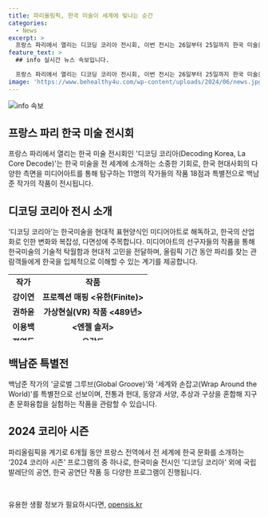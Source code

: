 ```yaml
---
title: 파리올림픽, 한국 미술이 세계에 빛나는 순간
categories:
  - News
excerpt: >
  프랑스 파리에서 열리는 디코딩 코리아 전시회, 이번 전시는 26일부터 25일까지 한국 미술을 선보이며, 한국의 특성을 현대적 표현양식인 미디어아트로 해독한다. 백남준을 비롯한 11명의 한국 미디어아트 작가의 작품 18점이 전시될 예정. 미디어아트의 기술적 탁월함과 한국사회의 복잡성을 반영한 작품들은 현재 한국 미술에 대한 글로벌한 관심을 받고 있으며, 이번 전시를 통해 올림픽 기간 파리를 찾은 관람객들에게 한국을 새롭게 경험할 수 있는 기회를 제공할 것으로 예상된다.
feature_text: >
  ## info 실시간 뉴스 속보입니다.

  프랑스 파리에서 열리는 디코딩 코리아 전시회, 이번 전시는 26일부터 25일까지 한국 미술을 선보이며, 한국의 특성을 현대적 표현양식인 미디어아트로 해독한다. 백남준을 비롯한 11명의 한국 미디어아트 작가의 작품 18점이 전시될 예정. 미디어아트의 기술적 탁월함과 한국사회의 복잡성을 반영한 작품들은 현재 한국 미술에 대한 글로벌한 관심을 받고 있으며, 이번 전시를 통해 올림픽 기간 파리를 찾은 관람객들에게 한국을 새롭게 경험할 수 있는 기회를 제공할 것으로 예상된다.
image: 'https://www.behealthy4u.com/wp-content/uploads/2024/06/news.jpg'
---
```


<p><img src="https://www.behealthy4u.com/wp-content/uploads/2024/06/news.jpg" alt="info 속보" /></p>

<h2 data-ke-size="size26">프랑스 파리 한국 미술 전시회</h2>

<p data-ke-size="size16">프랑스 파리에서 열리는 한국 미술 전시회인 '디코딩 코리아(Decoding Korea, La Core Decode)'는 한국 미술을 전 세계에 소개하는 소중한 기회로, 한국 현대사회의 다양한 측면을 미디어아트를 통해 탐구하는 11명의 작가들의 작품 18점과 특별전으로 백남준 작가의 작품이 전시됩니다.</p>

<h2 data-ke-size="size26">디코딩 코리아 전시 소개</h2>

<p data-ke-size="size16">‘디코딩 코리아’는 한국미술을 현대적 표현양식인 미디어아트로 해독하고, 한국의 산업화로 인한 변화와 복잡성, 다면성에 주목합니다. 미디어아트의 선구자들의 작품을 통해 한국미술의 기술적 탁월함과 현대적 고민을 전달하며, 올림픽 기간 동안 파리를 찾는 관람객들에게 한국을 입체적으로 이해할 수 있는 계기를 제공합니다.</p>

<table style="height: 133px;" width="636">
<tbody>
<tr>
<td style="text-align: center; height: 17px;"><b>작가</b></td>
<td style="text-align: center; height: 17px;"><b>작품</b></td>
</tr>
<tr>
<td style="text-align: center; height: 17px;"><b>강이연</b></td>
<td style="text-align: center; height: 17px;"><b>프로젝션 매핑 <유한(Finite)></b></td>
</tr>
<tr>
<td style="text-align: center; height: 17px;"><b>권하윤</b></td>
<td style="text-align: center; height: 17px;"><b>가상현실(VR) 작품 <489년></b></td>
</tr>
<tr>
<td style="text-align: center; height: 17px;"><b>이용백</b></td>
<td style="text-align: center; height: 17px;"><b><엔젤 솔저></b></td>
</tr>
<tr>
<td style="text-align: center; height: 17px;"><b>정연두</b></td>
<td style="text-align: center; height: 17px;"><b><오감도></b></td>
</tr>
</tr>
</tbody>
</table>

<h2 data-ke-size="size26">백남준 특별전</h2>

<p data-ke-size="size16">백남준 작가의 '글로벌 그루브(Global Groove)'와 '세계와 손잡고(Wrap Around the World)'를 특별전으로 선보이며, 전통과 현대, 동양과 서양, 추상과 구상을 혼합해 지구촌 문화융합을 실험하는 작품을 관람할 수 있습니다.</p>

<h2 data-ke-size="size26">2024 코리아 시즌</h2>

<p data-ke-size="size16">파리올림픽을 계기로 6개월 동안 프랑스 전역에서 전 세계에 한국 문화를 소개하는 ‘2024 코리아 시즌’ 프로그램의 중 하나로, 한국미술 전시인 '디코딩 코리아' 외에 국립발레단의 공연, 한국 공연단 작품 등 다양한 프로그램이 진행됩니다.</p>

<p data-ke-size="size16">&nbsp;</p>
유용한 생활 정보가 필요하시다면, <a href="https://opensis.kr" rel="dofollow">opensis.kr</a>


